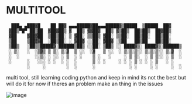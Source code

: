# MULTITOOL
      ███▄ ▄███▓█    ██ ██▓ ▄▄▄█████▓██▄▄▄█████▓▒█████  ▒█████  ██▓    
     ▓██▒▀█▀ ██▒██  ▓██▓██▒ ▓  ██▒ ▓▓██▓  ██▒ ▓▒██▒  ██▒██▒  ██▓██▒    
     ▓██    ▓██▓██  ▒██▒██░ ▒ ▓██░ ▒▒██▒ ▓██░ ▒▒██░  ██▒██░  ██▒██░    
     ▒██    ▒██▓▓█  ░██▒██░ ░ ▓██▓ ░░██░ ▓██▓ ░▒██   ██▒██   ██▒██░    
     ▒██▒   ░██▒▒█████▓░██████▒██▒ ░░██░ ▒██▒ ░░ ████▓▒░ ████▓▒░██████▒
     ░ ▒░   ░  ░▒▓▒ ▒ ▒░ ▒░▓  ▒ ░░  ░▓   ▒ ░░  ░ ▒░▒░▒░░ ▒░▒░▒░░ ▒░▓  ░
     ░  ░      ░░▒░ ░ ░░ ░ ▒  ░ ░    ▒ ░   ░     ░ ▒ ▒░  ░ ▒ ▒░░ ░ ▒  ░
     ░      ░   ░░░ ░ ░  ░ ░  ░      ▒ ░ ░     ░ ░ ░ ▒ ░ ░ ░ ▒   ░ ░   
            ░     ░        ░  ░      ░             ░ ░     ░ ░     ░  ░


multi tool, still learning coding python and keep in mind its not the best but will do it for now
if theres an problem make an thing in the issues

![image](https://github.com/user-attachments/assets/d57afdb2-fe76-48ae-bc16-d5cda43b51bb)

